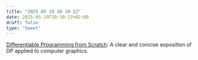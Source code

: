 ```yaml
---
title: "2025 05 19 10 10 12"
date: 2025-05-19T10:10:13+02:00
draft: false
type: "tweet"
---
```

[Differentiable Programming from Scratch](https://thenumb.at/Autodiff/): A clear and concise exposition of DP applied to computer graphics.
